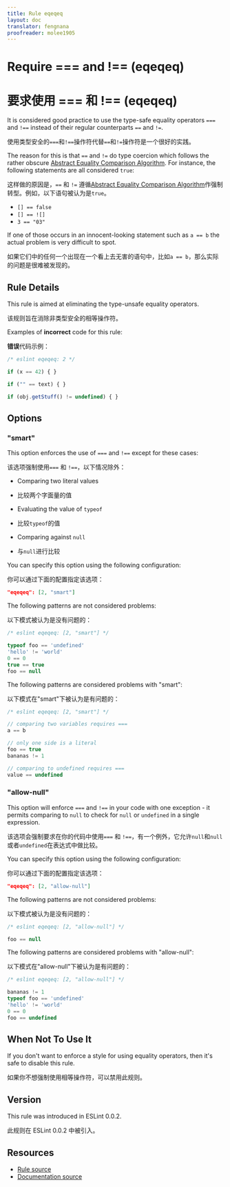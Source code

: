 ```yaml
---
title: Rule eqeqeq
layout: doc
translator: fengnana
proofreader: molee1905
---
```

<!-- Note: No pull requests accepted for this file. See README.md in the root directory for details. -->

# Require === and !== (eqeqeq)

# 要求使用 === 和 !== (eqeqeq)

It is considered good practice to use the type-safe equality operators `===` and `!==` instead of their regular counterparts `==` and `!=`.

使用类型安全的`===`和`!==`操作符代替`==`和`!=`操作符是一个很好的实践。

The reason for this is that `==` and `!=` do type coercion which follows the rather obscure [Abstract Equality Comparison Algorithm](http://www.ecma-international.org/ecma-262/5.1/#sec-11.9.3).
For instance, the following statements are all considered `true`:

这样做的原因是，`==` 和 `!=` 遵循[Abstract Equality Comparison Algorithm](http://www.ecma-international.org/ecma-262/5.1/#sec-11.9.3)作强制转型。例如，以下语句被认为是`true`。

* `[] == false`
* `[] == ![]`
* `3 == "03"`

If one of those occurs in an innocent-looking statement such as `a == b` the actual problem is very difficult to spot.

如果它们中的任何一个出现在一个看上去无害的语句中，比如`a == b`，那么实际的问题是很难被发现的。

## Rule Details

This rule is aimed at eliminating the type-unsafe equality operators.

该规则旨在消除非类型安全的相等操作符。

Examples of **incorrect** code for this rule:

**错误**代码示例：

```js
/* eslint eqeqeq: 2 */

if (x == 42) { }

if ("" == text) { }

if (obj.getStuff() != undefined) { }
```

## Options

### "smart"

This option enforces the use of `===` and `!==` except for these cases:

该选项强制使用`===` 和 `!==`，以下情况除外：

* Comparing two literal values

* 比较两个字面量的值

* Evaluating the value of `typeof`

* 比较`typeof`的值

* Comparing against `null`

* 与`null`进行比较

You can specify this option using the following configuration:

你可以通过下面的配置指定该选项：

```json
"eqeqeq": [2, "smart"]
```

The following patterns are not considered problems:

以下模式被认为是没有问题的：

```js
/* eslint eqeqeq: [2, "smart"] */

typeof foo == 'undefined'
'hello' != 'world'
0 == 0
true == true
foo == null
```

The following patterns are considered problems with "smart":

以下模式在"smart"下被认为是有问题的：

```js
/* eslint eqeqeq: [2, "smart"] */

// comparing two variables requires ===
a == b

// only one side is a literal
foo == true
bananas != 1

// comparing to undefined requires ===
value == undefined
```

### "allow-null"

This option will enforce `===` and `!==` in your code with one exception - it permits comparing to `null` to check for `null` or `undefined` in a single expression.

该选项会强制要求在你的代码中使用`===` 和 `!==`，有一个例外，它允许`null`和`null`或者`undefined`在表达式中做比较。

You can specify this option using the following configuration:

你可以通过下面的配置指定该选项：

```json
"eqeqeq": [2, "allow-null"]
```

The following patterns are not considered problems:

以下模式被认为是没有问题的：

```js
/* eslint eqeqeq: [2, "allow-null"] */

foo == null
```

The following patterns are considered problems with "allow-null":

以下模式在"allow-null"下被认为是有问题的：

```js
/* eslint eqeqeq: [2, "allow-null"] */

bananas != 1
typeof foo == 'undefined'
'hello' != 'world'
0 == 0
foo == undefined
```

## When Not To Use It

If you don't want to enforce a style for using equality operators, then it's safe to disable this rule.

如果你不想强制使用相等操作符，可以禁用此规则。

## Version

This rule was introduced in ESLint 0.0.2.

此规则在 ESLint 0.0.2 中被引入。

## Resources

* [Rule source](https://github.com/eslint/eslint/tree/master/lib/rules/eqeqeq.js)
* [Documentation source](https://github.com/eslint/eslint/tree/master/docs/rules/eqeqeq.md)
